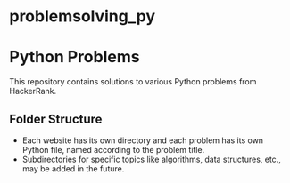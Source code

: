 # problemsolving_py
#  Python Problems

This repository contains solutions to various Python problems from HackerRank.

## Folder Structure
- Each website has its own directory and each problem has its own Python file, named according to the problem title.
- Subdirectories for specific topics like algorithms, data structures, etc., may be added in the future.

